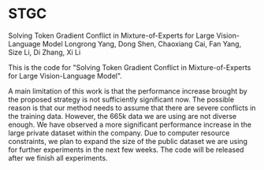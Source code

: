 # STGC
Solving Token Gradient Conflict in Mixture-of-Experts for Large Vision-Language Model
Longrong Yang, Dong Shen, Chaoxiang Cai, Fan Yang, Size Li, Di Zhang, Xi Li

This is the code for "Solving Token Gradient Conflict in Mixture-of-Experts for Large Vision-Language Model".

A main limitation of this work is that the performance increase brought by the proposed strategy is not sufficiently significant now. The possible reason is that our method needs to assume that there are severe conflicts in the training data. However, the 665k data we are using are not diverse enough. We have observed a more significant performance increase in the large private dataset within the company. Due to computer resource constraints, we plan to expand the size of the public dataset we are using for further experiments in the next few weeks. The code will be released after we finish all experiments.
